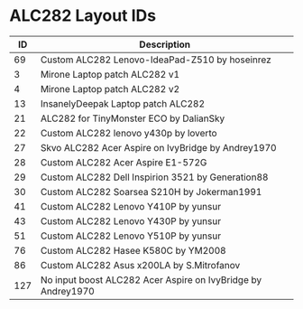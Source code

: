 # ALC282 Layout IDs

| ID | Description |
|---|---|
| 69 | Custom ALC282 Lenovo-IdeaPad-Z510 by hoseinrez |
| 3 | Mirone Laptop patch ALC282 v1 |
| 4 | Mirone Laptop patch ALC282 v2 |
| 13 | InsanelyDeepak Laptop patch ALC282 |
| 21 | ALC282 for TinyMonster ECO by DalianSky |
| 22 | Custom ALC282 lenovo y430p by loverto |
| 27 | Skvo ALC282 Acer Aspire on IvyBridge by Andrey1970 |
| 28 | Custom ALC282 Acer Aspire E1-572G |
| 29 | Custom ALC282 Dell Inspirion 3521 by Generation88 |
| 30 | Custom ALC282 Soarsea S210H by Jokerman1991 |
| 41 | Custom ALC282 Lenovo Y410P by yunsur |
| 43 | Custom ALC282 Lenovo Y430P by yunsur |
| 51 | Custom ALC282 Lenovo Y510P by yunsur |
| 76 | Custom ALC282 Hasee K580C by YM2008 |
| 86 | Custom ALC282 Asus x200LA by S.Mitrofanov |
| 127 | No input boost ALC282 Acer Aspire on IvyBridge by Andrey1970 |
